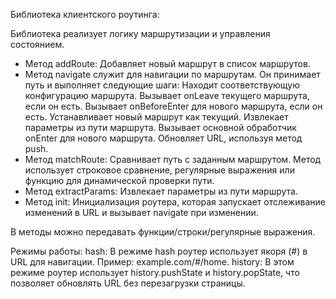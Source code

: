 Библиотека клиентского роутинга:

Библиотека реализует логику маршрутизации и управления состоянием.

- Метод addRoute: Добавляет новый маршрут в список маршрутов.
- Метод navigate служит для навигации по маршрутам. Он принимает путь и выполняет следующие шаги:
  Находит соответствующую конфигурацию маршрута.
  Вызывает onLeave текущего маршрута, если он есть.
  Вызывает onBeforeEnter для нового маршрута, если он есть.
  Устанавливает новый маршрут как текущий.
  Извлекает параметры из пути маршрута.
  Вызывает основной обработчик onEnter для нового маршрута.
  Обновляет URL, используя метод push.
- Метод matchRoute: Сравнивает путь с заданным маршрутом. Метод использует строковое сравнение, регулярные выражения или функцию для динамической проверки пути.
- Метод extractParams: Извлекает параметры из пути маршрута.
- Метод init: Инициализация роутера, которая запускает отслеживание изменений в URL и вызывает navigate при изменении.

В методы можно передавать функции/строки/регулярные выражения.

Режимы работы:
hash: В режиме hash роутер использует якоря (#) в URL для навигации. Пример: example.com/#/home.
history: В этом режиме роутер использует history.pushState и history.popState, что позволяет обновлять URL без перезагрузки страницы.
